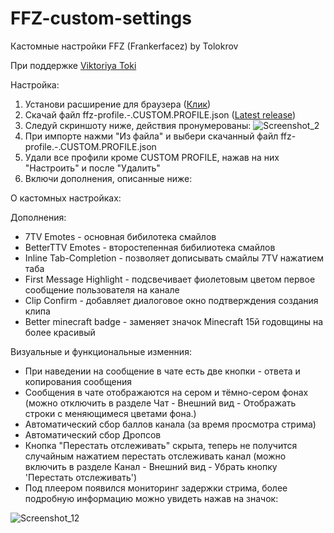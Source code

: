 # FFZ-custom-settings
Кастомные настройки FFZ (Frankerfacez) by Tolokrov

При поддержке [Viktoriya Toki](https://www.twitch.tv/viktoriya_toki)

Настройка:
1) Установи расширение для браузера ([Клик](https://www.frankerfacez.com/))
2) Скачай файл ffz-profile.-.CUSTOM.PROFILE.json ([Latest release](https://github.com/Tolokrov/FFZ-custom-settings/releases/tag/1.0.0))
3) Следуй скриншоту ниже, действия пронумерованы:
![Screenshot_2](https://github.com/user-attachments/assets/76324b37-bc9d-43ca-a0bf-9548ccc99bd5)
4) При импорте нажми "Из файла" и выбери скачанный файл ffz-profile.-.CUSTOM.PROFILE.json
5) Удали все профили кроме CUSTOM PROFILE, нажав на них "Настроить" и после "Удалить"
6) Включи дополнения, описанные ниже: 

О кастомных настройках:

Дополнения:
+ 7TV Emotes - основная бибилотека смайлов
+ BetterTTV Emotes - второстепенная бибилиотека смайлов
+ Inline Tab-Completion - позволяет дописывать смайлы 7TV нажатием таба
+ First Message Highlight - подсвечивает фиолетовым цветом первое сообщение пользователя на канале
+ Clip Confirm - добавляет диалоговое окно подтверждения создания клипа
+ Better minecraft badge - заменяет значок Minecraft 15й годовщины на более красивый

Визуальные и функциональные изменния:
+ При наведении на сообщение в чате есть две кнопки - ответа и копирования сообщения
+ Сообщения в чате отображаются на сером и тёмно-сером фонах (можно отключить в разделе Чат - Внешний вид - Отображать строки с меняющимеся цветами фона.)
+ Автоматический сбор баллов канала (за время просмотра стрима)
+ Автоматический сбор Дропсов
+ Кнопка "Перестать отслеживать" скрыта, теперь не получится случайным нажатием перестать отслеживать канал (можно включить в разделе Канал - Внешний вид - Убрать кнопку 'Перестать отслеживать')
+ Под плеером появился мониторинг задержки стрима, более подробную информацию можно увидеть нажав на значок:

![Screenshot_12](https://github.com/user-attachments/assets/80c7dc6c-c569-411a-a388-36cefb60a9fd)
